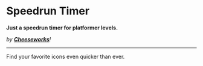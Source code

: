 # Speedrun Timer
**Just a speedrun timer for platformer levels.**

*by* ***[Cheeseworks](user:6408873)****!*

---

Find your favorite icons even quicker than ever.